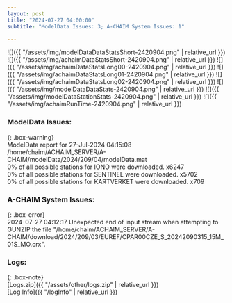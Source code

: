 ```yaml
---
layout: post
title: "2024-07-27 04:00:00"
subtitle: "ModelData Issues: 3; A-CHAIM System Issues: 1"

---
```


![]({{ "/assets/img/modelDataDataStatsShort-2420904.png" | relative_url }})
![]({{ "/assets/img/achaimDataStatsShort-2420904.png" | relative_url }})
![]({{ "/assets/img/achaimDataStatsLong00-2420904.png" | relative_url }})
![]({{ "/assets/img/achaimDataStatsLong01-2420904.png" | relative_url }})
![]({{ "/assets/img/achaimDataStatsLong02-2420904.png" | relative_url }})
![]({{ "/assets/img/modelDataDataStats-2420904.png" | relative_url }})
![]({{ "/assets/img/modelDataStationStats-2420904.png" | relative_url }})
![]({{ "/assets/img/achaimRunTime-2420904.png" | relative_url }})


### ModelData Issues:  
  
{: .box-warning}  
 ModelData report for 27-Jul-2024 04:15:08   
 /home/chaim/ACHAIM_SERVER/A-CHAIM/modelData/2024/209/04/modelData.mat   
 0% of all possible stations for IONO were downloaded. x6247   
 0% of all possible stations for SENTINEL were downloaded. x5702   
 0% of all possible stations for KARTVERKET were downloaded. x709   
  
### A-CHAIM System Issues:  
  
{: .box-error}  
2024-07-27 04:12:17 Unexpected end of input stream when attempting to GUNZIP the file "/home/chaim/ACHAIM_SERVER/A-CHAIM/download/2024/209/03/EUREF/CPAR00CZE_S_20242090315_15M_01S_MO.crx".  

### Logs:  
  
{: .box-note}  
[Logs.zip]({{ "/assets/other/logs.zip" | relative_url }})  
[Log Info]({{ "/logInfo" | relative_url }})  
